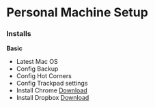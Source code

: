 <h1> Personal Machine Setup </h1>

<h3>Installs</h3>

<b>Basic</b>

<ul>
<li>Latest Mac OS</li>
<li>Config Backup</li>
<li>Config Hot Corners </li>
<li>Config Trackpad settings </li>
<li>Install Chrome <a href="https://www.google.com/intl/en/chrome/">Download</a> </li>
<li>Install Dropbox <a href="https://www.dropbox.com/downloading">Download</a> </li>

</ul>
